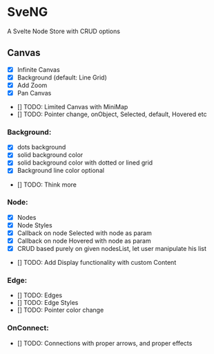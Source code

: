 # SveNG
A Svelte Node Store with CRUD options

## Canvas

- [x] Infinite Canvas
- [x] Background (default: Line Grid)
- [x] Add Zoom
- [x] Pan Canvas
- [] TODO: Limited Canvas with MiniMap
- [] TODO: Pointer change, onObject, Selected, default, Hovered etc

### Background:

- [x] dots background
- [x] solid background color
- [x] solid background color with dotted or lined grid
- [x] Background line color optional
- [] TODO: Think more

### Node:

- [x] Nodes
- [x] Node Styles
- [x] Callback on node Selected with node as param
- [x] Callback on node Hovered with node as param
- [x] CRUD based purely on given nodesList, let user manipulate his list
- [] TODO: Add Display functionality with custom Content

### Edge:

- [] TODO: Edges
- [] TODO: Edge Styles
- [] TODO: Pointer color change


### OnConnect:

- [] TODO: Connections with proper arrows, and proper effects